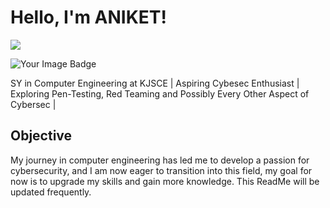 # Hello, I'm ANIKET!
<a href="https://www.linkedin.com/in/aniket-iyer-a5151829b/"><img src="https://img.shields.io/badge/-LinkedIn-0072b1?&style=for-the-badge&logo=linkedin&logoColor=white" /></a>    

<img src="https://tryhackme-badges.s3.amazonaws.com/aniiyer.png" alt="Your Image Badge" />

SY in Computer Engineering at KJSCE | Aspiring Cybesec Enthusiast | Exploring Pen-Testing, Red Teaming and Possibly Every Other Aspect of Cybersec |

## Objective

My journey in computer engineering has led me to develop a passion for cybersecurity, and I am now eager to transition into this field, my goal for now is to upgrade my skills and gain more knowledge.
This ReadMe will be updated frequently. 
